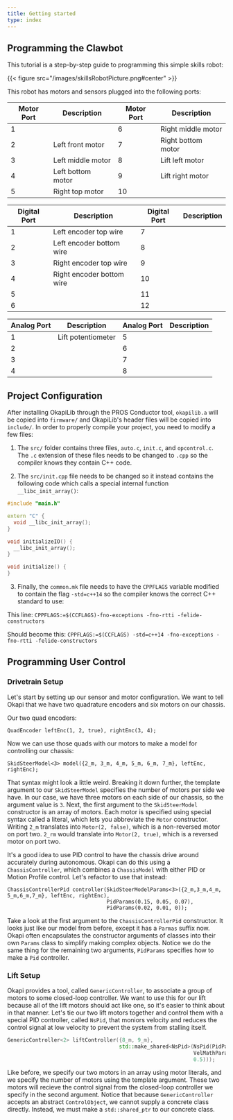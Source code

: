 ```yaml
---
title: Getting started
type: index
---
```


## Programming the Clawbot

This tutorial is a step-by-step guide to programming this simple skills robot:

{{< figure src="/images/skillsRobotPicture.png#center" >}}

This robot has motors and sensors plugged into the following ports:

Motor Port | Description | Motor Port | Description
-----|-------------|------|------------
1 |                   | 6  | Right middle motor
2 | Left front motor  | 7  | Right bottom motor
3 | Left middle motor | 8  | Lift left motor
4 | Left bottom motor | 9  | Lift right motor
5 | Right top motor   | 10 | 

Digital Port | Description | Digital Port | Description
------------|-------------|-------------|------------
1 | Left encoder top wire     | 7  | 
2 | Left encoder bottom wire  | 8  | 
3 | Right encoder top wire    | 9  | 
4 | Right encoder bottom wire | 10 | 
5 |                           | 11 | 
6 |                           | 12 | 

Analog Port | Description | Analog Port | Description
------------|-------------|-------------|------------
1 | Lift potentiometer | 5 | 
2 |                    | 6 | 
3 |                    | 7 | 
4 |                    | 8 | 

## Project Configuration

After installing OkapiLib through the PROS Conductor tool, `okapilib.a` will be copied into `firmware/` and OkapiLib's header files will be copied into `include/`. In order to properly compile your project, you need to modify a few files:

1. The `src/` folder contains three files, `auto.c`, `init.c`, and `opcontrol.c`. The `.c` extension of these files needs to be changed to `.cpp` so the compiler knows they contain C++ code.

2. The `src/init.cpp` file needs to be changed so it instead contains the following code which calls a special internal function `__libc_init_array()`:

```c++
#include "main.h"

extern "C" {
  void __libc_init_array();
}

void initializeIO() {
  __libc_init_array();
}

void initialize() {
}
```

3. Finally, the `common.mk` file needs to have the `CPPFLAGS` variable modified to contain the flag `-std=c++14` so the compiler knows the correct C++ standard to use:

This line: `CPPFLAGS:=$(CCFLAGS)-fno-exceptions -fno-rtti -felide-constructors`

Should become this: `CPPFLAGS:=$(CCFLAGS) -std=c++14 -fno-exceptions -fno-rtti -felide-constructors`

## Programming User Control

### Drivetrain Setup

Let's start by setting up our sensor and motor configuration. We want to tell Okapi that we have two quadrature encoders and six motors on our chassis.

Our two quad encoders:

```
QuadEncoder leftEnc(1, 2, true), rightEnc(3, 4);
```

Now we can use those quads with our motors to make a model for controlling our chassis:

```
SkidSteerModel<3> model({2_m, 3_m, 4_m, 5_m, 6_m, 7_m}, leftEnc, rightEnc);
```

That syntax might look a little weird. Breaking it down further, the template argument to our `SkidSteerModel` specifies the number of motors per side we have. In our case, we have three motors on each side of our chassis, so the argument value is `3`. Next, the first argument to the `SkidSteerModel` constructor is an array of motors. Each motor is specified using special syntax called a literal, which lets you abbreviate the `Motor` constructor. Writing `2_m` translates into `Motor(2, false)`, which is a non-reversed motor on port two. `2_rm` would translate into `Motor(2, true)`, which is a reversed motor on port two.

It's a good idea to use PID control to have the chassis drive around accurately during autonomous. Okapi can do this using a `ChassisController`, which combines a `ChassisModel` with either PID or Motion Profile control. Let's refactor to use that instead:

 ```
 ChassisControllerPid controller(SkidSteerModelParams<3>({2_m,3_m,4_m, 5_m,6_m,7_m}, leftEnc, rightEnc),
                                 PidParams(0.15, 0.05, 0.07),
                                 PidParams(0.02, 0.01, 0));
 ```

Take a look at the first argument to the `ChassisControllerPid` constructor. It looks just like our model from before, except it has a `Parmas` suffix now. Okapi often encapsulates the constructor arguments of classes into their own `Params` class to simplify making complex objects. Notice we do the same thing for the remaining two arguments, `PidParams` specifies how to make a `Pid` controller.

### Lift Setup

Okapi provides a tool, called `GenericController`, to associate a group of motors to some closed-loop controller. We want to use this for our lift because all of the lift motors should act like one, so it's easier to think about in that manner. Let's tie our two lift motors together and control them with a special PID controller, called `NsPid`, that moniors velocity and reduces the control signal at low velocity to prevent the system from stalling itself.

```c++
GenericController<2> liftController({8_m, 9_m},
                                    std::make_shared<NsPid>(NsPid(PidParams(0.2, 0.1, 0.1), 
                                                            VelMathParams(360),
                                                            0.5)));
```

Like before, we specify our two motors in an array using motor literals, and we specify the number of motors using the template argument. These two motors will recieve the control signal from the closed-loop controller we specify in the second argument. Notice that because `GenericController` accepts an abstract `ControlObject`, we cannot supply a concrete class directly. Instead, we must make a `std::shared_ptr` to our concrete class.
